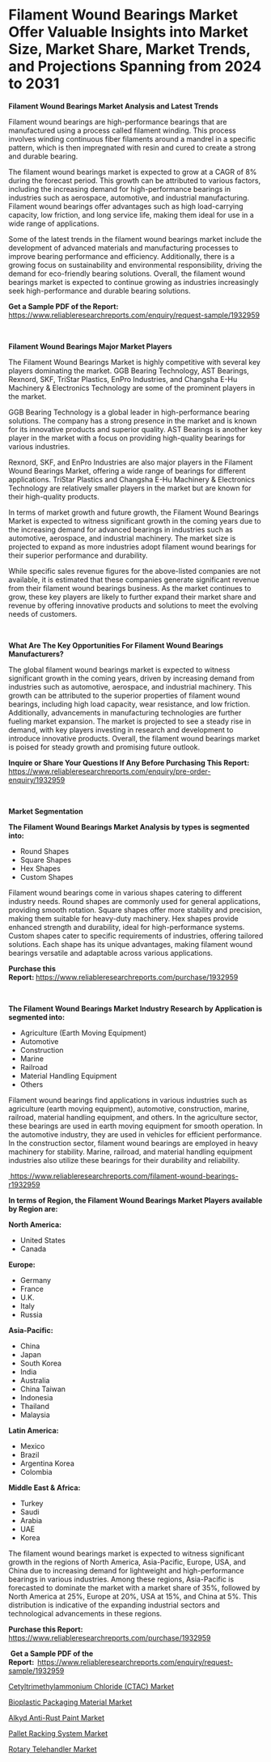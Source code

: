 <p><h1>Filament Wound Bearings Market Offer Valuable Insights into Market Size, Market Share, Market Trends, and Projections Spanning from 2024 to 2031</h1></p><p><strong>Filament Wound Bearings Market Analysis and Latest Trends</strong></p>
<p><p>Filament wound bearings are high-performance bearings that are manufactured using a process called filament winding. This process involves winding continuous fiber filaments around a mandrel in a specific pattern, which is then impregnated with resin and cured to create a strong and durable bearing.</p><p>The filament wound bearings market is expected to grow at a CAGR of 8% during the forecast period. This growth can be attributed to various factors, including the increasing demand for high-performance bearings in industries such as aerospace, automotive, and industrial manufacturing. Filament wound bearings offer advantages such as high load-carrying capacity, low friction, and long service life, making them ideal for use in a wide range of applications.</p><p>Some of the latest trends in the filament wound bearings market include the development of advanced materials and manufacturing processes to improve bearing performance and efficiency. Additionally, there is a growing focus on sustainability and environmental responsibility, driving the demand for eco-friendly bearing solutions. Overall, the filament wound bearings market is expected to continue growing as industries increasingly seek high-performance and durable bearing solutions.</p></p>
<p><strong>Get a Sample PDF of the Report:&nbsp;</strong> <a href="https://www.reliableresearchreports.com/enquiry/request-sample/1932959">https://www.reliableresearchreports.com/enquiry/request-sample/1932959</a></p>
<p>&nbsp;</p>
<p><strong>Filament Wound Bearings Major Market Players</strong></p>
<p><p>The Filament Wound Bearings Market is highly competitive with several key players dominating the market. GGB Bearing Technology, AST Bearings, Rexnord, SKF, TriStar Plastics, EnPro Industries, and Changsha E-Hu Machinery & Electronics Technology are some of the prominent players in the market.</p><p>GGB Bearing Technology is a global leader in high-performance bearing solutions. The company has a strong presence in the market and is known for its innovative products and superior quality. AST Bearings is another key player in the market with a focus on providing high-quality bearings for various industries.</p><p>Rexnord, SKF, and EnPro Industries are also major players in the Filament Wound Bearings Market, offering a wide range of bearings for different applications. TriStar Plastics and Changsha E-Hu Machinery & Electronics Technology are relatively smaller players in the market but are known for their high-quality products.</p><p>In terms of market growth and future growth, the Filament Wound Bearings Market is expected to witness significant growth in the coming years due to the increasing demand for advanced bearings in industries such as automotive, aerospace, and industrial machinery. The market size is projected to expand as more industries adopt filament wound bearings for their superior performance and durability.</p><p>While specific sales revenue figures for the above-listed companies are not available, it is estimated that these companies generate significant revenue from their filament wound bearings business. As the market continues to grow, these key players are likely to further expand their market share and revenue by offering innovative products and solutions to meet the evolving needs of customers.</p></p>
<p>&nbsp;</p>
<p><strong>What Are The Key Opportunities For Filament Wound Bearings Manufacturers?</strong></p>
<p><p>The global filament wound bearings market is expected to witness significant growth in the coming years, driven by increasing demand from industries such as automotive, aerospace, and industrial machinery. This growth can be attributed to the superior properties of filament wound bearings, including high load capacity, wear resistance, and low friction. Additionally, advancements in manufacturing technologies are further fueling market expansion. The market is projected to see a steady rise in demand, with key players investing in research and development to introduce innovative products. Overall, the filament wound bearings market is poised for steady growth and promising future outlook.</p></p>
<p><strong>Inquire or Share Your Questions If Any Before Purchasing This Report:</strong> <a href="https://www.reliableresearchreports.com/enquiry/pre-order-enquiry/1932959">https://www.reliableresearchreports.com/enquiry/pre-order-enquiry/1932959</a></p>
<p>&nbsp;</p>
<p><strong>Market Segmentation</strong></p>
<p><strong>The Filament Wound Bearings Market Analysis by types is segmented into:</strong></p>
<p><ul><li>Round Shapes</li><li>Square Shapes</li><li>Hex Shapes</li><li>Custom Shapes</li></ul></p>
<p><p>Filament wound bearings come in various shapes catering to different industry needs. Round shapes are commonly used for general applications, providing smooth rotation. Square shapes offer more stability and precision, making them suitable for heavy-duty machinery. Hex shapes provide enhanced strength and durability, ideal for high-performance systems. Custom shapes cater to specific requirements of industries, offering tailored solutions. Each shape has its unique advantages, making filament wound bearings versatile and adaptable across various applications.</p></p>
<p><strong>Purchase this Report:&nbsp;</strong><a href="https://www.reliableresearchreports.com/purchase/1932959">https://www.reliableresearchreports.com/purchase/1932959</a></p>
<p>&nbsp;</p>
<p><strong>The Filament Wound Bearings Market Industry Research by Application is segmented into:</strong></p>
<p><ul><li>Agriculture (Earth Moving Equipment)</li><li>Automotive</li><li>Construction</li><li>Marine</li><li>Railroad</li><li>Material Handling Equipment</li><li>Others</li></ul></p>
<p><p>Filament wound bearings find applications in various industries such as agriculture (earth moving equipment), automotive, construction, marine, railroad, material handling equipment, and others. In the agriculture sector, these bearings are used in earth moving equipment for smooth operation. In the automotive industry, they are used in vehicles for efficient performance. In the construction sector, filament wound bearings are employed in heavy machinery for stability. Marine, railroad, and material handling equipment industries also utilize these bearings for their durability and reliability.</p></p>
<p><a href="https://www.reliableresearchreports.com/filament-wound-bearings-r1932959">&nbsp;https://www.reliableresearchreports.com/filament-wound-bearings-r1932959</a></p>
<p><strong>In terms of Region, the Filament Wound Bearings Market Players available by Region are:</strong></p>
<p>
    <p> <strong> North America: </strong>
        <ul>
            <li>United States</li>
            <li>Canada</li>
        </ul>
        </p> 
    <p> <strong> Europe: </strong>
        <ul>
            <li>Germany</li>
            <li>France</li>
            <li>U.K.</li>
            <li>Italy</li>
            <li>Russia</li>
        </ul>
        </p> 
    <p> <strong> Asia-Pacific: </strong>
        <ul>
            <li>China</li>
            <li>Japan</li>
            <li>South Korea</li>
            <li>India</li>
            <li>Australia</li>
            <li>China Taiwan</li>
            <li>Indonesia</li>
            <li>Thailand</li>
            <li>Malaysia</li>
        </ul>
        </p> 
    <p> <strong> Latin America: </strong>
        <ul>
            <li>Mexico</li>
            <li>Brazil</li>
            <li>Argentina Korea</li>
            <li>Colombia</li>
        </ul>
        </p> 
    <p> <strong> Middle East & Africa: </strong>
        <ul>
            <li>Turkey</li>
            <li>Saudi</li>
            <li>Arabia</li>
            <li>UAE</li>
            <li>Korea</li>
        </ul>
    </p>
    </p>
<p><p>The filament wound bearings market is expected to witness significant growth in the regions of North America, Asia-Pacific, Europe, USA, and China due to increasing demand for lightweight and high-performance bearings in various industries. Among these regions, Asia-Pacific is forecasted to dominate the market with a market share of 35%, followed by North America at 25%, Europe at 20%, USA at 15%, and China at 5%. This distribution is indicative of the expanding industrial sectors and technological advancements in these regions.</p></p>
<p><strong>Purchase this Report: </strong><a href="https://www.reliableresearchreports.com/purchase/1932959">https://www.reliableresearchreports.com/purchase/1932959</a></p>
<p>&nbsp;<strong>Get a Sample PDF of the Report:&nbsp;&nbsp;</strong><a href="https://www.reliableresearchreports.com/enquiry/request-sample/1932959">https://www.reliableresearchreports.com/enquiry/request-sample/1932959</a></p>
<p><strong></strong></p>
<p><p><a href="https://medium.com/@bernadette.hunter4468/global-cetyltrimethylammonium-chloride-ctac-market-size-share-analysis-by-product-type-by-7e4c7d6b7b2a">Cetyltrimethylammonium Chloride (CTAC) Market</a></p><p><a href="https://medium.com/@stephen.russell7684/market-forecast-global-bioplastic-packaging-material-trends-and-impact-analysis-2024-2031-by-4bf28a5a5ae6">Bioplastic Packaging Material Market</a></p><p><a href="https://medium.com/@amelia.martin5698/future-trends-in-global-alkyd-anti-rust-paint-market-market-insights-and-analysis-from-2024-to-91783cdbd043">Alkyd Anti-Rust Paint Market</a></p><p><a href="https://github.com/graysonwolfe1913/Market-Research-Report-List-1/blob/main/pallet-racking-system-market.md">Pallet Racking System Market</a></p><p><a href="https://github.com/lnamivez37/Market-Research-Report-List-1/blob/main/rotary-telehandler-market.md">Rotary Telehandler Market</a></p></p>